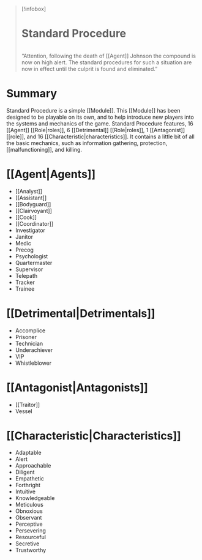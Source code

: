> [!infobox]
> # Standard Procedure
> ######
>  “Attention, following the death of [[Agent]] Johnson the compound is now on high alert. The standard procedures for such a situation are now in effect until the culprit is found and eliminated.”
# Summary
Standard Procedure is a simple [[Module]]. This [[Module]] has been designed to be playable on its own, and to help introduce new players into the systems and mechanics of the game. Standard Procedure features, 16 [[Agent]] [[Role|roles]], 6 [[Detrimental]] [[Role|roles]], 1 [[Antagonist]] [[role]], and 16 [[Characteristic|characteristics]]. It contains a little bit of all the basic mechanics, such as information gathering, protection, [[malfunctioning]], and killing.

# [[Agent|Agents]]
- [[Analyst]]
- [[Assistant]]
- [[Bodyguard]]
- [[Clairvoyant]]
- [[Cook]]
- [[Coordinator]]
- Investigator
- Janitor
- Medic
- Precog
- Psychologist
- Quartermaster
- Supervisor
- Telepath
- Tracker
- Trainee

# [[Detrimental|Detrimentals]]
- Accomplice
- Prisoner
- Technician
- Underachiever
- VIP
- Whistleblower

# [[Antagonist|Antagonists]]
- [[Traitor]]
- Vessel

# [[Characteristic|Characteristics]]
- Adaptable
- Alert
- Approachable
- Diligent
- Empathetic
- Forthright
- Intuitive
- Knowledgeable
- Meticulous
- Obnoxious
- Observant
- Perceptive
- Persevering
- Resourceful
- Secretive
- Trustworthy